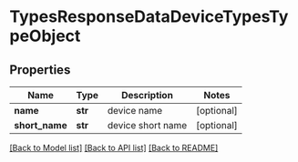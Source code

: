 # TypesResponseDataDeviceTypesTypeObject

## Properties
Name | Type | Description | Notes
------------ | ------------- | ------------- | -------------
**name** | **str** | device name | [optional] 
**short_name** | **str** | device short name | [optional] 

[[Back to Model list]](../README.md#documentation-for-models) [[Back to API list]](../README.md#documentation-for-api-endpoints) [[Back to README]](../README.md)

